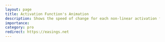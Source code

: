 ```yaml
---
layout: page
title: Activation Function's Animation
description: Shows the speed of change for each non-linear activation function in a fancy animation
importance:
category: pro
redirect: https://easings.net
---
```


